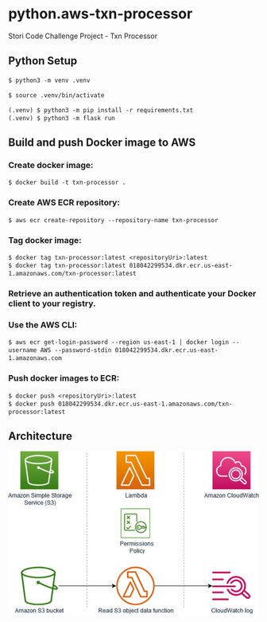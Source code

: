 # python.aws-txn-processor
Stori Code Challenge Project - Txn Processor

## Python Setup
```
$ python3 -m venv .venv
```

```
$ source .venv/bin/activate
```

```
(.venv) $ python3 -m pip install -r requirements.txt
(.venv) $ python3 -m flask run
```


## Build and push Docker image to AWS

### Create docker image:
```
$ docker build -t txn-processor .
```

### Create AWS ECR repository:
```
$ aws ecr create-repository --repository-name txn-processor
```

### Tag docker image:
```
$ docker tag txn-processor:latest <repositoryUri>:latest
$ docker tag txn-processor:latest 018042299534.dkr.ecr.us-east-1.amazonaws.com/txn-processor:latest
```

### Retrieve an authentication token and authenticate your Docker client to your registry.
### Use the AWS CLI:
```
$ aws ecr get-login-password --region us-east-1 | docker login --username AWS --password-stdin 018042299534.dkr.ecr.us-east-1.amazonaws.com
```

### Push docker images to ECR:
```
$ docker push <repositoryUri>:latest
$ docker push 018042299534.dkr.ecr.us-east-1.amazonaws.com/txn-processor:latest
```

## Architecture
![alt text](https://github.com/androidexj9/python.aws-txn-processor/blob/main/architecture.png)